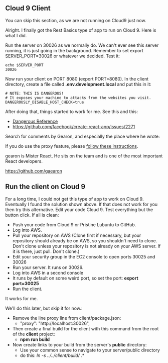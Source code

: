 ## Cloud 9 Client

You can skip this section, as we are not running on Cloud9 just now.

Alright. I finally got the Rest Basics type of app to run on Cloud 9. Here is what I did.

Run the server on 30026 as we normally do. We can't ever see this server running, it is just going in the background. Remember to set export SERVER_PORT=30026 or whatever we decided. Test it:

```
echo $SERVER_PORT
30026
```

Now run your client on PORT 8080 (export PORT=8080). In the client directory, create a file called **.env.development.local** and put this in it:

```
# NOTE: THIS IS DANGEROUS!
# It exposes your machine to attacks from the websites you visit.
DANGEROUSLY_DISABLE_HOST_CHECK=true
```

<p>After doing that, things started to work for me. See this and this:</p>

<ul>
<li><a href="https://github.com/facebook/create-react-app/blob/master/packages/react-scripts/template/README.md#invalid-host-header-errors-after-configuring-proxy">Dangerous Reference</a>&nbsp;</li>
<li><a href="https://github.com/facebook/create-react-app/issues/2271">https://github.com/facebook/create-react-app/issues/2271</a></li>
</ul>

<p>Search for comments by Gearon, and especially the place where he wrote:</p>

<p>If you do use the proxy feature, please <a  href="https://github.com/facebookincubator/create-react-app/blob/master/packages/react-scripts/template/README.md#invalid-host-header-errors-after-configuring-proxy">follow these instructions</a>.</p>

<p>gearon is Mister React. He sits on the team and is one of the most important React developers. </p>

<p><a href="https://github.com/gaearon">https://github.com/gaearon</a></p>


## Run the client on Cloud 9

For a long time, I could not get this type of app to work on Cloud 9. Eventually I found the solution shown above. If that does not work for you then try this alternative. Edit your code Cloud 9. Test everything but the button click. If all is clean:

- Push your code from Cloud 9 or Pristine Lubuntu to GitHub.
- Log into AWS.
- Pull your repository on AWS (Clone first if necessary, but your repository should already be on AWS, so you shouldn't need to clone. Don't clone unless your repository is not already on your AWS server. If it is there, just pull. Don't clone.)
- Edit your security group in the EC2 console to open ports 30025 and 30026
- Run your server. It runs on 30026.
- Log into AWS in a second console
- It runs by default on some weird port, so set the port: **export port=30025**
- Run the client.

It works for me.

We'll do this later, but skip it for now.:

- Remove the line proxy line from client/package.json:
  - "proxy": "http://localhost:30026",
- Then create a final build for the client with this command from the root of the **client** project:
  - **npm run build**
- Now create links to your build from the server's **public** directory:
  - Use your common sense to navigate to your server/public directory
  - do this: **ln -s ../../client/build/* .**
